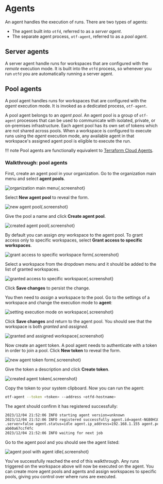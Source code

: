 # Agents

An agent handles the execution of runs. There are two types of agents:

* The agent built into `otfd`, referred to as a *server agent*.
* The separate agent process, `otf-agent`, referred to as a *pool agent*.

## Server agents

A server agent handle runs for workspaces that are configured with the *remote* execution mode. It is built into the `otfd` process, so whenever you run `otfd` you are automatically running a server agent.

## Pool agents

A pool agent handles runs for workspaces that are configured with the *agent* execution mode. It is invoked as a dedicated process, `otf-agent`.

A pool agent belongs to an *agent pool*. An agent pool is a group of `otf-agent` processes that can be used to communicate with isolated, private, or on-premises infrastructure. Each agent pool has its own set of tokens which are not shared across pools. When a workspace is configured to execute runs using the *agent* execution mode, any available agent in that workspace's assigned agent pool is eligible to execute the run.

!!! note
    Pool agents are functionally equivalent to [Terraform Cloud Agents](https://developer.hashicorp.com/terraform/cloud-docs/agents).

### Walkthrough: pool agents

First, create an agent pool in your organization. Go to the organization main menu and select **agent pools**.

![organization main menu](images/organization_main_menu.png){.screenshot}

Select **New agent pool** to reveal the form.

![new agent pool](./images/new_agent_pool.png){.screenshot}

Give the pool a name and click **Create agent pool**.

![created agent pool](./images/created_agent_pool.png){.screenshot}

By default you can assign *any* workspace to the agent pool. To grant access only to specific workspaces, select **Grant access to specific workspaces**.

![grant access to specific workspace form](./images/agent_pool_grant_workspace_form.png){.screenshot}

Select a workspace from the dropdown menu and it should be added to the list of granted workspaces.

![granted access to specific workspace](./images/agent_pool_granted_workspace.png){.screenshot}

Click **Save changes** to persist the change.

You then need to *assign* a workspace to the pool. Go to the settings of a workspace and change the execution mode to **agent**:

![setting execution mode on workspace](./images/workspace_select_agent_execution_mode.png){.screenshot}

Click **Save changes** and return to the agent pool. You should see that the workspace is both *granted* and *assigned*.

![granted and assigned workspace](./images/agent_pool_workspace_granted_and_assigned.png){.screenshot}

Now create an agent token. A pool agent needs to authenticate with a token in order to join a pool. Click **New token** to reveal the form.

![new agent token form](./images/agent_pool_open_new_token_form.png){.screenshot}

Give the token a description and click **Create token**.

![created agent token](./images/agent_pool_token_created.png){.screenshot}

Copy the token to your system clipboard. Now you can run the agent:

```bash
otf-agent --token <token> --address <otfd-hostname>
```

The agent should confirm it has registered successfully:

```bash
2023/12/04 21:52:06 INFO starting agent version=unknown
2023/12/04 21:52:06 INFO registered successfully agent.id=agent-NGB0H1QskahiN9xR agent
.server=false agent.status=idle agent.ip_address=192.168.1.155 agent.pool_id=apool-d68
ab60a67ccf4fc
2023/12/04 21:52:06 INFO waiting for next job
```

Go to the agent pool and you should see the agent listed:

![agent pool with agent idle](./images/agent_pool_with_idle_agent.png){.screenshot}

You've successfully reached the end of this walkthrough. Any runs triggered on the workspace above will now be executed on the agent. You can create more agent pools and agents and assign workspaces to specific pools, giving you control over where runs are executed.
